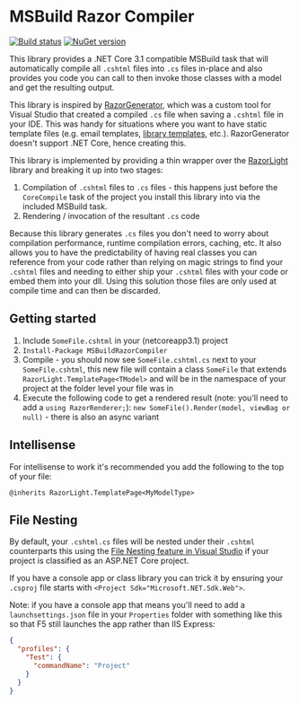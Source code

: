 # MSBuild Razor Compiler

[![Build status](https://ci.appveyor.com/api/projects/status/yndlxwfnxom60n1s?svg=true)](https://ci.appveyor.com/project/MRCollective/msbuildrazorcompiler)
[![NuGet version](https://img.shields.io/nuget/vpre/MSBuildRazorCompiler.svg)](https://www.nuget.org/packages/MSBuildRazorCompiler)

This library provides a .NET Core 3.1 compatible MSBuild task that will automatically compile all `.cshtml` files into `.cs` files in-place and also provides you code you can call to then invoke those classes with a model and get the resulting output.

This library is inspired by [RazorGenerator](https://github.com/RazorGenerator/RazorGenerator), which was a custom tool for Visual Studio that created a compiled `.cs` file when saving a `.cshtml` file in your IDE. This was handy for situations where you want to have static template files (e.g. email templates, [library templates](https://github.com/MRCollective/ChameleonForms/tree/master/ChameleonForms/Templates/Default), etc.). RazorGenerator doesn't support .NET Core, hence creating this.

This library is implemented by providing a thin wrapper over the [RazorLight](https://github.com/toddams/RazorLight) library and breaking it up into two stages:

1. Compilation of `.cshtml` files to `.cs` files - this happens just before the `CoreCompile` task of the project you install this library into via the included MSBuild task.
2. Rendering / invocation of the resultant `.cs` code

Because this library generates `.cs` files you don't need to worry about compilation performance, runtime compilation errors, caching, etc. It also allows you to have the predictability of having real classes you can reference from your code rather than relying on magic strings to find your `.cshtml` files and needing to either ship your `.cshtml` files with your code or embed them into your dll. Using this solution those files are only used at compile time and can then be discarded.

## Getting started

1. Include `SomeFile.cshtml` in your (netcoreapp3.1) project
2. `Install-Package MSBuildRazorCompiler`
3. Compile - you should now see `SomeFile.cshtml.cs` next to your `SomeFile.cshtml`, this new file will contain a class `SomeFile` that extends `RazorLight.TemplatePage<TModel>` and will be in the namespace of your project at the folder level your file was in
4. Execute the following code to get a rendered result (note: you'll need to add a `using RazorRenderer;`): `new SomeFile().Render(model, viewBag or null)` - there is also an async variant

## Intellisense

For intellisense to work it's recommended you add the following to the top of your file:

```cshtml
@inherits RazorLight.TemplatePage<MyModelType>
```

## File Nesting

By default, your `.cshtml.cs` files will be nested under their `.cshtml` counterparts this using the [File Nesting feature in Visual Studio](https://docs.microsoft.com/en-us/visualstudio/ide/file-nesting-solution-explorer?view=vs-2019) if your project is classified as an ASP.NET Core project.

If you have a console app or class library you can trick it by ensuring your `.csproj` file starts with `<Project Sdk="Microsoft.NET.Sdk.Web">`.

Note: if you have a console app that means you'll need to add a `launchsettings.json` file in your `Properties` folder with something like this so that F5 still launches the app rather than IIS Express:

```json
{
  "profiles": {
    "Test": {
      "commandName": "Project"
    }
  }
}
```
